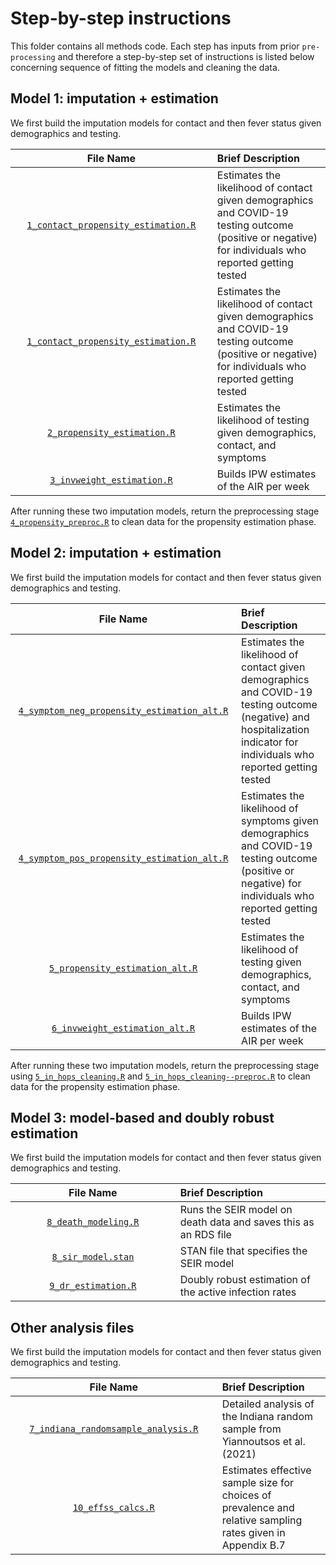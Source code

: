 # Step-by-step instructions

This folder contains all methods code.  Each step has inputs from prior `pre-processing` and therefore a step-by-step set of instructions is listed below concerning sequence of fitting the models and cleaning the data.

## Model 1: imputation + estimation

We first build the imputation models for contact and then fever status given demographics and testing.

| <img height=0 width=800> File Name <img height=0 width=800> | <img height=0 width=1000> Brief Description <img height=0 width=1000> |
|:-----------------------------:|:-----------------------------------------------------------------------|
| [`1_contact_propensity_estimation.R`](./1_contact_propensity_estimation.R) | Estimates the likelihood of contact given demographics and COVID-19 testing outcome (positive or negative) for individuals who reported getting tested |
| [`1_contact_propensity_estimation.R`](./1_contact_propensity_estimation.R) | Estimates the likelihood of contact given demographics and COVID-19 testing outcome (positive or negative) for individuals who reported getting tested |
| [`2_propensity_estimation.R`](./2_propensity_estimation.R) | Estimates the likelihood of testing given demographics, contact, and symptoms |
| [`3_invweight_estimation.R`](./3_invweight_estimation.R) | Builds IPW estimates of the AIR per week |

After running these two imputation models, return the preprocessing stage [`4_propensity_preproc.R`](../preprocessing/4_propensity_preproc.R) to clean data for the propensity estimation phase.

## Model 2: imputation + estimation

We first build the imputation models for contact and then fever status given demographics and testing.

| <img height=0 width=800> File Name <img height=0 width=800> | <img height=0 width=1000> Brief Description <img height=0 width=1000> |
|:-----------------------------:|:-----------------------------------------------------------------------|
| [`4_symptom_neg_propensity_estimation_alt.R`](./4_symptom_neg_propensity_estimation_alt.R) | Estimates the likelihood of contact given demographics and COVID-19 testing outcome (negative) and hospitalization indicator for individuals who reported getting tested |
| [`4_symptom_pos_propensity_estimation_alt.R`](./4_symptom_pos_propensity_estimation_alt.R) | Estimates the likelihood of symptoms given demographics and COVID-19 testing outcome (positive or negative) for individuals who reported getting tested |
| [`5_propensity_estimation_alt.R`](./5_propensity_estimation_alt.R) | Estimates the likelihood of testing given demographics, contact, and symptoms |
| [`6_invweight_estimation_alt.R`](./6_invweight_estimation_alt.R) | Builds IPW estimates of the AIR per week |

After running these two imputation models, return the preprocessing stage using [`5_in_hops_cleaning.R`](./5_in_hops_cleaning.R) and [`5_in_hops_cleaning--preproc.R`](./5_in_hops_cleaning--preproc.R) to clean data for the propensity estimation phase.

## Model 3: model-based and doubly robust estimation

We first build the imputation models for contact and then fever status given demographics and testing.

| <img height=0 width=800> File Name <img height=0 width=800> | <img height=0 width=1000> Brief Description <img height=0 width=1000> |
|:-----------------------------:|:-----------------------------------------------------------------------|
| [`8_death_modeling.R`](./8_death_modeling.R) | Runs the SEIR model on death data and saves this as an RDS file |
| [`8_sir_model.stan`](./8_sir_model.stan) | STAN file that specifies the SEIR model |
| [`9_dr_estimation.R`](./9_dr_estimation.R) | Doubly robust estimation of the active infection rates |


## Other analysis files

We first build the imputation models for contact and then fever status given demographics and testing.

| <img height=0 width=800> File Name <img height=0 width=800> | <img height=0 width=1000> Brief Description <img height=0 width=1000> |
|:-----------------------------:|:-----------------------------------------------------------------------|
| [`7_indiana_randomsample_analysis.R`](./7_indiana_randomsample_analysis.R) | Detailed analysis of the Indiana random sample from Yiannoutsos et al. (2021)  |
| [`10_effss_calcs.R`](./11_effss_calcs.R) | Estimates effective sample size for choices of prevalence and relative sampling rates given in Appendix B.7  |

